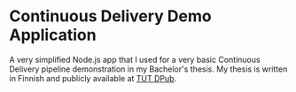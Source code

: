 # Continuous Delivery Demo Application
A very simplified Node.js app that I used for a very basic Continuous Delivery pipeline demonstration in my Bachelor's thesis. My thesis is written in Finnish and publicly available at [TUT DPub](https://dspace.cc.tut.fi/dpub/handle/123456789/26457).
